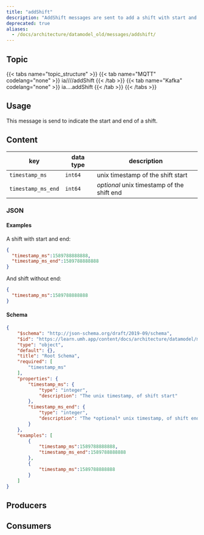 ```yaml
---
title: "addShift"
description: "AddShift messages are sent to add a shift with start and end timestamp."
deprecated: true
aliases:
  - /docs/architecture/datamodel_old/messages/addshift/
---
```


## Topic

{{< tabs name="topic_structure" >}}
{{< tab name="MQTT" codelang="none" >}}
ia/<customerID>/<location>/<AssetID>/addShift
{{< /tab >}}
{{< tab name="Kafka" codelang="none" >}}
ia.<customerID>.<location>.<AssetID>.addShift
{{< /tab >}}
{{< /tabs >}}

## Usage

This message is send to indicate the start and end of a shift.

## Content


| key                | data type | description                                |
|--------------------|-----------|--------------------------------------------|
| `timestamp_ms`     | `int64`   | unix timestamp of the shift start          |
| `timestamp_ms_end` | `int64`   | *optional* unix timestamp of the shift end |

### JSON

#### Examples

A shift with start and end:
```json
{
  "timestamp_ms":1589788888888,
  "timestamp_ms_end":1589788888888
}
```

And shift without end:
```json
{
  "timestamp_ms":1589788888888
}
```

#### Schema

```json
{
    "$schema": "http://json-schema.org/draft/2019-09/schema",
    "$id": "https://learn.umh.app/content/docs/architecture/datamodel/messages/scrapCount.json",
    "type": "object",
    "default": {},
    "title": "Root Schema",
    "required": [
        "timestamp_ms"
    ],
    "properties": {
        "timestamp_ms": {
            "type": "integer",
            "description": "The unix timestamp, of shift start"
        },
        "timestamp_ms_end": {
            "type": "integer",
            "description": "The *optional* unix timestamp, of shift end"
        }
    },
    "examples": [
        {
            "timestamp_ms":1589788888888,
            "timestamp_ms_end":1589788888888
        },
        {
            "timestamp_ms":1589788888888
        }
    ]
}
```

## Producers

## Consumers
